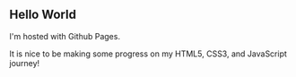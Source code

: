 <!-- # chidieberex.github.io -->
<!DOCTYPE html>
<html>
  <head>
    <title>My GitHub Webpage</title>
  </head>
  <body>
    <h2>Hello World</h2>
    <p>I'm hosted with Github Pages.</p>
    <span>It is nice to be making some progress on my HTML5, CSS3, and JavaScript journey!<span>
  </body>
</html>
